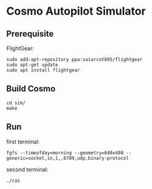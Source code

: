 # Cosmo Autopilot Simulator

## Prerequisite

FlightGear:

```
sudo add-apt-repository ppa:saiarcot895/flightgear
sudo apt-get update
sudo apt install flightgear
```

## Build Cosmo

```
cd sim/
make
```

## Run

first terminal:

```
fgfs --timeofday=morning --geometry=640x480 --generic=socket,in,1,,6789,udp,binary-protocol
```

second terminal:

```
./cas
```
